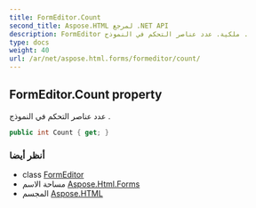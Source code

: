 ```yaml
---
title: FormEditor.Count
second_title: Aspose.HTML لمرجع .NET API
description: FormEditor ملكية. عدد عناصر التحكم في النموذج .
type: docs
weight: 40
url: /ar/net/aspose.html.forms/formeditor/count/
---
```

## FormEditor.Count property

عدد عناصر التحكم في النموذج .

```csharp
public int Count { get; }
```

### أنظر أيضا

* class [FormEditor](../)
* مساحة الاسم [Aspose.Html.Forms](../../formeditor/)
* المجسم [Aspose.HTML](../../../)


